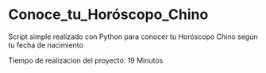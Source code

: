 # Conoce_tu_Horóscopo_Chino
Script simple realizado con Python para conocer tu Horóscopo Chino según tu fecha de nacimiento 

Tiempo de realizacion del proyecto: 19 Minutos
